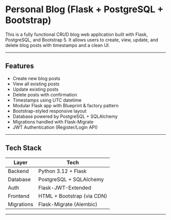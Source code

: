 # Personal Blog (Flask + PostgreSQL + Bootstrap)

This is a fully functional CRUD blog web application built with Flask, PostgreSQL, and Bootstrap 5. It allows users to create, view, update, and delete blog posts with timestamps and a clean UI.

---

## Features

- Create new blog posts
- View all existing posts
- Update existing posts
- Delete posts with confirmation
- Timestamps using UTC datetime
- Modular Flask app with Blueprint & factory pattern
- Bootstrap-styled responsive layout
- Database powered by PostgreSQL + SQLAlchemy
- Migrations handled with Flask-Migrate
- JWT Authentication (Register/Login API)

---

## Tech Stack

| Layer         | Tech                            |
|---------------|----------------------------------|
| Backend       | Python 3.12 + Flask              |
| Database      | PostgreSQL + SQLAlchemy          |
| Auth          | Flask-JWT-Extended               |
| Frontend      | HTML + Bootstrap (via CDN)       |
| Migrations    | Flask-Migrate (Alembic)          |

---
